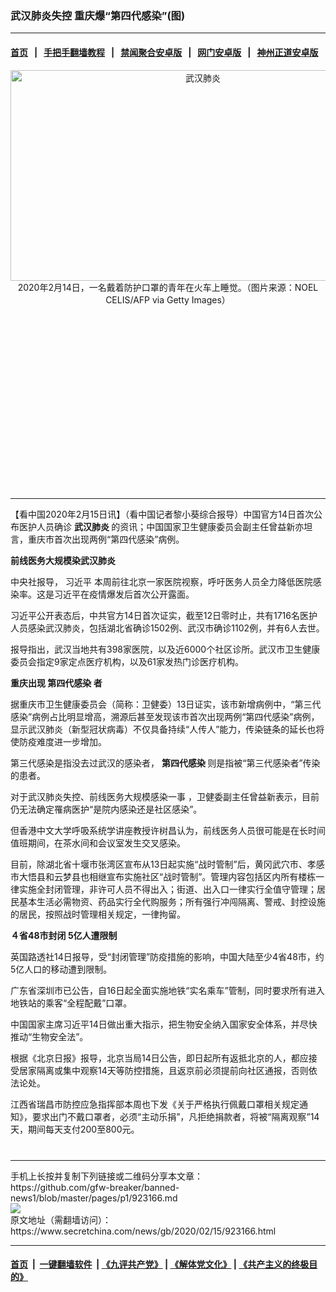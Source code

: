 ### 武汉肺炎失控 重庆爆“第四代感染”(图)
------------------------

#### [首页](https://github.com/gfw-breaker/banned-news1/blob/master/README.md) &nbsp;&nbsp;|&nbsp;&nbsp; [手把手翻墙教程](https://github.com/gfw-breaker/guides/wiki) &nbsp;&nbsp;|&nbsp;&nbsp; [禁闻聚合安卓版](https://github.com/gfw-breaker/bn-android) &nbsp;&nbsp;|&nbsp;&nbsp; [网门安卓版](https://github.com/oGate2/oGate) &nbsp;&nbsp;|&nbsp;&nbsp; [神州正道安卓版](https://github.com/SzzdOgate/update) 



<div class="article_right" style="fone-color:#000">
 <p style="text-align:center">
  <img alt="武汉肺炎" src="https://img3.secretchina.com/pic/2020/2-15/p2627871a879924920-ss.jpg" style="height:337px; width:600px"/>
  <br>
   2020年2月14日，一名戴着防护口罩的青年在火车上睡觉。（图片来源：NOEL CELIS/AFP via Getty Images）
   <span id="hideid" name="hideid" style="color:red;display:none;">
    <span href="https://www.secretchina.com">
    </span>
   </span>
  </br>
 </p>
 <div id="txt-mid1-t21-2017">
  <ins class="adsbygoogle" data-ad-client="ca-pub-1276641434651360" data-ad-slot="2451032099" style="display:inline-block;width:336px;height:280px">
  </ins>
  

---


  </div>
 </div>
 <p>
  【看中国2020年2月15日讯】（看中国记者黎小葵综合报导）中国官方14日首次公布医护人员确诊
  <strong>
   <span href="https://www.secretchina.com/news/gb/tag/武汉肺炎" target="_blank">
    武汉肺炎
   </span>
  </strong>
  的资讯；中国国家卫生健康委员会副主任曾益新亦坦言，重庆市首次出现两例“第四代感染”病例。
  <span id="hideid" name="hideid" style="color:red;display:none;">
   <span href="https://www.secretchina.com">
   </span>
  </span>
 </p>
 <p>
  <strong>
   前线医务大规模染武汉肺炎
  </strong>
 </p>
 <p>
  中央社报导，
  <span href="https://www.secretchina.com/news/gb/tag/习近平" target="_blank">
   习近平
  </span>
  本周前往北京一家医院视察，呼吁医务人员全力降低医院感染率。这是习近平在疫情爆发后首次公开露面。
 </p>
 <p>
  习近平公开表态后，中共官方14日首次证实，截至12日零时止，共有1716名医护人员感染武汉肺炎，包括湖北省确诊1502例、武汉市确诊1102例，并有6人去世。
 </p>
 <p>
  报导指出，武汉当地共有398家医院，以及近6000个社区诊所。武汉市卫生健康委员会指定9家定点医疗机构，以及61家发热门诊医疗机构。
 </p>
 <p>
  <strong>
   重庆出现
   <span href="https://www.secretchina.com/news/gb/tag/第四代感染" target="_blank">
    第四代感染
   </span>
   者
  </strong>
 </p>
 <p>
  据重庆市卫生健康委员会（简称：卫健委）13日证实，该市新增病例中，“第三代感染”病例占比明显增高，溯源后甚至发现该市首次出现两例“第四代感染”病例，显示武汉肺炎（新型冠状病毒）不仅具备持续“人传人”能力，传染链条的延长也将使防疫难度进一步增加。
 </p>
 <p>
  第三代感染是指没去过武汉的感染者，
  <strong>
   第四代感染
  </strong>
  则是指被“第三代感染者”传染的患者。
 </p>
 <p>
  对于武汉肺炎失控、前线医务大规模感染一事
  <strong>
  </strong>
  ，卫健委副主任曾益新表示，目前仍无法确定罹病医护“是院内感染还是社区感染”。
 </p>
 <p>
  但香港中文大学呼吸系统学讲座教授许树昌认为，前线医务人员很可能是在长时间值班期间，在茶水间和会议室发生交叉感染。
 </p>
 <p>
  目前，除湖北省十堰市张湾区宣布从13日起实施“战时管制”后，黄冈武穴市、孝感市大悟县和云梦县也相继宣布实施社区“战时管制”。管理内容包括区内所有楼栋一律实施全封闭管理，非许可人员不得出入；街道、出入口一律实行全值守管理；居民基本生活必需物资、药品实行全代购服务；所有强行冲闯隔离、警戒、封控设施的居民，按照战时管理相关规定，一律拘留。
 </p>
 <p>
  <strong>
   ４省48市封闭 5亿人遭限制
  </strong>
 </p>
 <p>
  英国路透社14日报导，受“封闭管理”防疫措施的影响，中国大陆至少4省48市，约5亿人口的移动遭到限制。
 </p>
 <p>
  广东省深圳市已公告，自16日起全面实施地铁“实名乘车”管制，同时要求所有进入地铁站的乘客“全程配戴”口罩。
 </p>
 <p>
  中国国家主席习近平14日做出重大指示，把生物安全纳入国家安全体系，并尽快推动“生物安全法”。
 </p>
 <p>
  根据《北京日报》报导，北京当局14日公告，即日起所有返抵北京的人，都应接受居家隔离或集中观察14天等防控措施，且返京前必须提前向社区通报，否则依法论处。
 </p>
 <p>
  江西省瑞昌市防控应急指挥部本周也下发《关于严格执行佩戴口罩相关规定通知》，要求出门不戴口罩者，必须“主动乐捐”，凡拒绝捐款者，将被“隔离观察”14天，期间每天支付200至800元。
 </p>
 <p>
  <center>
   <div>
    <div id="txt-mid2-t22-2017" style="display: block;  max-height: 351px;  overflow: hidden;">
     <div id="SC-21xxx">
     </div>
     <ins class="adsbygoogle" data-ad-client="ca-pub-1276641434651360" data-ad-format="auto" data-ad-slot="4301710469" data-full-width-responsive="true" style="display:block">
     </ins>
    </div>
   </div>
  </center>
  <div style="padding-top:12px;">
  </div>
 </p>
</div>

<hr/>
手机上长按并复制下列链接或二维码分享本文章：<br/>
https://github.com/gfw-breaker/banned-news1/blob/master/pages/p1/923166.md <br/>
<a href='https://github.com/gfw-breaker/banned-news1/blob/master/pages/p1/923166.md'><img src='https://github.com/gfw-breaker/banned-news1/blob/master/pages/p1/923166.md.png'/></a> <br/>
原文地址（需翻墙访问）：https://www.secretchina.com/news/gb/2020/02/15/923166.html


------------------------
#### [首页](https://github.com/gfw-breaker/banned-news1/blob/master/README.md) &nbsp;|&nbsp; [一键翻墙软件](https://github.com/gfw-breaker/nogfw/blob/master/README.md) &nbsp;| [《九评共产党》](https://github.com/gfw-breaker/9ping.md/blob/master/README.md#九评之一评共产党是什么) | [《解体党文化》](https://github.com/gfw-breaker/jtdwh.md/blob/master/README.md) | [《共产主义的终极目的》](https://github.com/gfw-breaker/gczydzjmd.md/blob/master/README.md)


<img src='http://gfw-breaker.win/banned-news/pages/p1/923166.md' width='0px' height='0px'/>